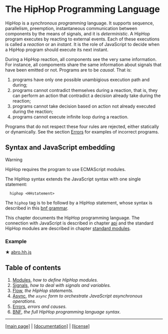 <!-- ${ var doc = require("@hop/hopdoc") } -->

The HipHop Programming Language
===============================

HipHop is a _synchronous programming_ language. It supports sequence,
parallelism, preemption, instantaneous communication between components
by the means of signals, and it is _deterministic_. A HipHop program 
executes by reacting to external events. Each of these executions is called
a _reaction_ or an _instant_. It is the role of JavaScript to decide when
a HipHop program should execute its next instant. 

During a HipHop reaction, all components see the very same
information.  For instance, all compoments share the same information
about signals that have been emitted or not. Programs are to be _causal_.
That is:

  1. programs have only one possible unambigious execution path and during;
  2. programs cannot contradict themselves during a reaction, that is, they
  can perform an action that contradict a decision already take during the
  reaction;
  3. programs cannot take decision based on action not already executed during
  the reaction;
  4. programs cannot execute infinite loop during a reaction.
  
Programs that do not respect these four rules are rejected, either 
statically or dynamically. See the section [Errors](./lang/error.md)
for examples of incorrect programs.


Syntax and JavaScript embedding
-------------------------------

> [!WARNING]
> HipHop requires the program to use ECMAScript modules.

The HipHop syntax extends the JavaScript syntax with one single
statement:

```ebnf
  hiphop <HHstatement>
```

The `hiphop` tag is to be followd by a HipHop statement, whose
syntax is described in this [bnf grammar](syntax/hiphop.bnf).

This chapter documents the HipHop programming language.  The
connection with JavaScript is described in chapter [api](./api.md) and
the standard HipHop modules are described in chapter [standard
modules](./stdmod.md).


### Example ###

<span class="hopscript">&#x2605;</span> [abro.hh.js](../../test/abro.hh.js)
<!-- ${doc.includeCode("../../test/abro.hh.js", "hiphop")} -->


<!-- github -->
Table of contents
-----------------

  1. [Modules](./module.md), _how to define HipHop modules._
  2. [Signals](./signal.md), _how to deal with signals and variables._
  3. [Flow](./flow.md), _the HipHop statements._
  4. [Async](./async.md), _the `async` form to orchestrate JavaScript asynchronous operations._
  5. [Errors](./error.md), _errors and causes._
  6. [BNF](../syntax/hiphop.bnf), _the full HipHop programming language syntax._

<!-- /github -->

- - - - - - - - - - - - - - - - - - - - - - - - - - - 
[[main page]](../README.md) | [[documentation]](./README.md) | [[license]](./license.md)
